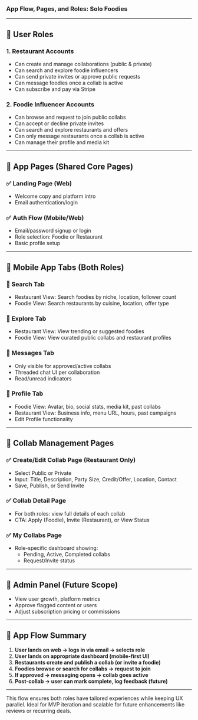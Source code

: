 ### **App Flow, Pages, and Roles: Solo Foodies**

---

## **👥 User Roles**

### **1\. Restaurant Accounts**

* Can create and manage collaborations (public & private)  
* Can search and explore foodie influencers  
* Can send private invites or approve public requests  
* Can message foodies once a collab is active  
* Can subscribe and pay via Stripe

### **2\. Foodie Influencer Accounts**

* Can browse and request to join public collabs  
* Can accept or decline private invites  
* Can search and explore restaurants and offers  
* Can only message restaurants once a collab is active  
* Can manage their profile and media kit

---

## **📱 App Pages (Shared Core Pages)**

### **✅ Landing Page (Web)**

* Welcome copy and platform intro  
* Email authentication/login

### **✅ Auth Flow (Mobile/Web)**

* Email/password signup or login  
* Role selection: Foodie or Restaurant  
* Basic profile setup

---

## **📲 Mobile App Tabs (Both Roles)**

### **🔹 Search Tab**

* Restaurant View: Search foodies by niche, location, follower count  
* Foodie View: Search restaurants by cuisine, location, offer type

### **🔹 Explore Tab**

* Restaurant View: View trending or suggested foodies  
* Foodie View: View curated public collabs and restaurant profiles

### **🔹 Messages Tab**

* Only visible for approved/active collabs  
* Threaded chat UI per collaboration  
* Read/unread indicators

### **🔹 Profile Tab**

* Foodie View: Avatar, bio, social stats, media kit, past collabs  
* Restaurant View: Business info, menu URL, hours, past campaigns  
* Edit Profile functionality

---

## **🔧 Collab Management Pages**

### **✅ Create/Edit Collab Page (Restaurant Only)**

* Select Public or Private  
* Input: Title, Description, Party Size, Credit/Offer, Location, Contact  
* Save, Publish, or Send Invite

### **✅ Collab Detail Page**

* For both roles: view full details of each collab  
* CTA: Apply (Foodie), Invite (Restaurant), or View Status

### **✅ My Collabs Page**

* Role-specific dashboard showing:  
  * Pending, Active, Completed collabs  
  * Request/Invite status

---

## **💼 Admin Panel (Future Scope)**

* View user growth, platform metrics  
* Approve flagged content or users  
* Adjust subscription pricing or commissions

---

## **🧭 App Flow Summary**

1. **User lands on web → logs in via email → selects role**  
2. **User lands on appropriate dashboard (mobile-first UI)**  
3. **Restaurants create and publish a collab (or invite a foodie)**  
4. **Foodies browse or search for collabs → request to join**  
5. **If approved → messaging opens → collab goes active**  
6. **Post-collab → user can mark complete, log feedback (future)**

---

This flow ensures both roles have tailored experiences while keeping UX parallel. Ideal for MVP iteration and scalable for future enhancements like reviews or recurring deals.

